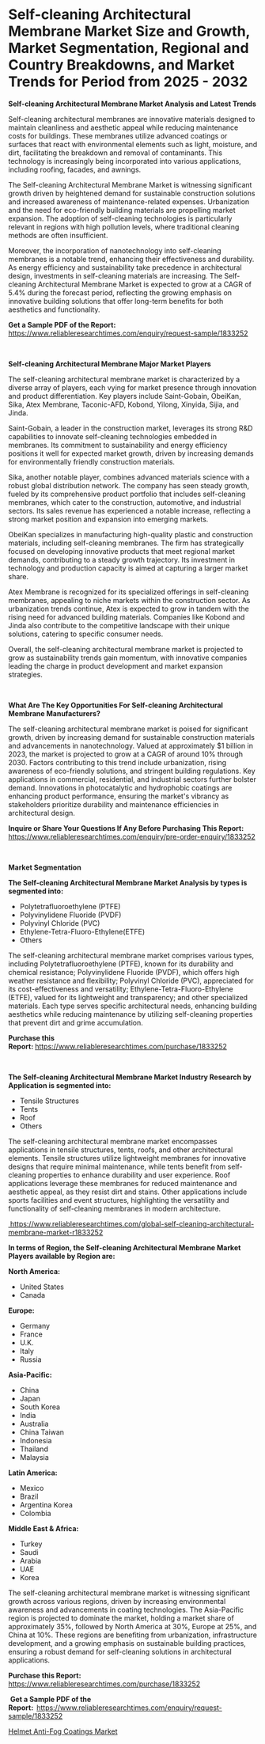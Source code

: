 <p><h1>Self-cleaning Architectural Membrane Market Size and Growth, Market Segmentation, Regional and Country Breakdowns, and Market Trends for Period from 2025 -  2032</h1></p><p><strong>Self-cleaning Architectural Membrane Market Analysis and Latest Trends</strong></p>
<p><p>Self-cleaning architectural membranes are innovative materials designed to maintain cleanliness and aesthetic appeal while reducing maintenance costs for buildings. These membranes utilize advanced coatings or surfaces that react with environmental elements such as light, moisture, and dirt, facilitating the breakdown and removal of contaminants. This technology is increasingly being incorporated into various applications, including roofing, facades, and awnings.</p><p>The Self-cleaning Architectural Membrane Market is witnessing significant growth driven by heightened demand for sustainable construction solutions and increased awareness of maintenance-related expenses. Urbanization and the need for eco-friendly building materials are propelling market expansion. The adoption of self-cleaning technologies is particularly relevant in regions with high pollution levels, where traditional cleaning methods are often insufficient. </p><p>Moreover, the incorporation of nanotechnology into self-cleaning membranes is a notable trend, enhancing their effectiveness and durability. As energy efficiency and sustainability take precedence in architectural design, investments in self-cleaning materials are increasing. The Self-cleaning Architectural Membrane Market is expected to grow at a CAGR of 5.4% during the forecast period, reflecting the growing emphasis on innovative building solutions that offer long-term benefits for both aesthetics and functionality.</p></p>
<p><strong>Get a Sample PDF of the Report:&nbsp;</strong> <a href="https://www.reliableresearchtimes.com/enquiry/request-sample/1833252?utm_campaign=2891&utm_medium=2&utm_source=Github&utm_content=ia&utm_term=26032025&utm_id=self-cleaning-architectural-membrane">https://www.reliableresearchtimes.com/enquiry/request-sample/1833252</a></p>
<p>&nbsp;</p>
<p><strong>Self-cleaning Architectural Membrane Major Market Players</strong></p>
<p><p>The self-cleaning architectural membrane market is characterized by a diverse array of players, each vying for market presence through innovation and product differentiation. Key players include Saint-Gobain, ObeiKan, Sika, Atex Membrane, Taconic-AFD, Kobond, Yilong, Xinyida, Sijia, and Jinda.</p><p>Saint-Gobain, a leader in the construction market, leverages its strong R&D capabilities to innovate self-cleaning technologies embedded in membranes. Its commitment to sustainability and energy efficiency positions it well for expected market growth, driven by increasing demands for environmentally friendly construction materials.</p><p>Sika, another notable player, combines advanced materials science with a robust global distribution network. The company has seen steady growth, fueled by its comprehensive product portfolio that includes self-cleaning membranes, which cater to the construction, automotive, and industrial sectors. Its sales revenue has experienced a notable increase, reflecting a strong market position and expansion into emerging markets.</p><p>ObeiKan specializes in manufacturing high-quality plastic and construction materials, including self-cleaning membranes. The firm has strategically focused on developing innovative products that meet regional market demands, contributing to a steady growth trajectory. Its investment in technology and production capacity is aimed at capturing a larger market share.</p><p>Atex Membrane is recognized for its specialized offerings in self-cleaning membranes, appealing to niche markets within the construction sector. As urbanization trends continue, Atex is expected to grow in tandem with the rising need for advanced building materials. Companies like Kobond and Jinda also contribute to the competitive landscape with their unique solutions, catering to specific consumer needs.</p><p>Overall, the self-cleaning architectural membrane market is projected to grow as sustainability trends gain momentum, with innovative companies leading the charge in product development and market expansion strategies.</p></p>
<p>&nbsp;</p>
<p><strong>What Are The Key Opportunities For Self-cleaning Architectural Membrane Manufacturers?</strong></p>
<p><p>The self-cleaning architectural membrane market is poised for significant growth, driven by increasing demand for sustainable construction materials and advancements in nanotechnology. Valued at approximately $1 billion in 2023, the market is projected to grow at a CAGR of around 10% through 2030. Factors contributing to this trend include urbanization, rising awareness of eco-friendly solutions, and stringent building regulations. Key applications in commercial, residential, and industrial sectors further bolster demand. Innovations in photocatalytic and hydrophobic coatings are enhancing product performance, ensuring the market's vibrancy as stakeholders prioritize durability and maintenance efficiencies in architectural design.</p></p>
<p><strong>Inquire or Share Your Questions If Any Before Purchasing This Report:</strong> <a href="https://www.reliableresearchtimes.com/enquiry/pre-order-enquiry/1833252?utm_campaign=2891&utm_medium=2&utm_source=Github&utm_content=ia&utm_term=26032025&utm_id=self-cleaning-architectural-membrane">https://www.reliableresearchtimes.com/enquiry/pre-order-enquiry/1833252</a></p>
<p>&nbsp;</p>
<p><strong>Market Segmentation</strong></p>
<p><strong>The Self-cleaning Architectural Membrane Market Analysis by types is segmented into:</strong></p>
<p><ul><li>Polytetrafluoroethylene (PTFE)</li><li>Polyvinylidene Fluoride (PVDF)</li><li>Polyvinyl Chloride (PVC)</li><li>Ethylene-Tetra-Fluoro-Ethylene(ETFE)</li><li>Others</li></ul></p>
<p><p>The self-cleaning architectural membrane market comprises various types, including Polytetrafluoroethylene (PTFE), known for its durability and chemical resistance; Polyvinylidene Fluoride (PVDF), which offers high weather resistance and flexibility; Polyvinyl Chloride (PVC), appreciated for its cost-effectiveness and versatility; Ethylene-Tetra-Fluoro-Ethylene (ETFE), valued for its lightweight and transparency; and other specialized materials. Each type serves specific architectural needs, enhancing building aesthetics while reducing maintenance by utilizing self-cleaning properties that prevent dirt and grime accumulation.</p></p>
<p><strong>Purchase this Report:&nbsp;</strong><a href="https://www.reliableresearchtimes.com/purchase/1833252?utm_campaign=2891&utm_medium=2&utm_source=Github&utm_content=ia&utm_term=26032025&utm_id=self-cleaning-architectural-membrane">https://www.reliableresearchtimes.com/purchase/1833252</a></p>
<p>&nbsp;</p>
<p><strong>The Self-cleaning Architectural Membrane Market Industry Research by Application is segmented into:</strong></p>
<p><ul><li>Tensile Structures</li><li>Tents</li><li>Roof</li><li>Others</li></ul></p>
<p><p>The self-cleaning architectural membrane market encompasses applications in tensile structures, tents, roofs, and other architectural elements. Tensile structures utilize lightweight membranes for innovative designs that require minimal maintenance, while tents benefit from self-cleaning properties to enhance durability and user experience. Roof applications leverage these membranes for reduced maintenance and aesthetic appeal, as they resist dirt and stains. Other applications include sports facilities and event structures, highlighting the versatility and functionality of self-cleaning membranes in modern architecture.</p></p>
<p><a href="https://www.reliableresearchtimes.com/global-self-cleaning-architectural-membrane-market-r1833252?utm_campaign=2891&utm_medium=2&utm_source=Github&utm_content=ia&utm_term=26032025&utm_id=self-cleaning-architectural-membrane">&nbsp;https://www.reliableresearchtimes.com/global-self-cleaning-architectural-membrane-market-r1833252</a></p>
<p><strong>In terms of Region, the Self-cleaning Architectural Membrane Market Players available by Region are:</strong></p>
<p>
    <p> <strong> North America: </strong>
        <ul>
            <li>United States</li>
            <li>Canada</li>
        </ul>
        </p> 
    <p> <strong> Europe: </strong>
        <ul>
            <li>Germany</li>
            <li>France</li>
            <li>U.K.</li>
            <li>Italy</li>
            <li>Russia</li>
        </ul>
        </p> 
    <p> <strong> Asia-Pacific: </strong>
        <ul>
            <li>China</li>
            <li>Japan</li>
            <li>South Korea</li>
            <li>India</li>
            <li>Australia</li>
            <li>China Taiwan</li>
            <li>Indonesia</li>
            <li>Thailand</li>
            <li>Malaysia</li>
        </ul>
        </p> 
    <p> <strong> Latin America: </strong>
        <ul>
            <li>Mexico</li>
            <li>Brazil</li>
            <li>Argentina Korea</li>
            <li>Colombia</li>
        </ul>
        </p> 
    <p> <strong> Middle East & Africa: </strong>
        <ul>
            <li>Turkey</li>
            <li>Saudi</li>
            <li>Arabia</li>
            <li>UAE</li>
            <li>Korea</li>
        </ul>
    </p>
    </p>
<p><p>The self-cleaning architectural membrane market is witnessing significant growth across various regions, driven by increasing environmental awareness and advancements in coating technologies. The Asia-Pacific region is projected to dominate the market, holding a market share of approximately 35%, followed by North America at 30%, Europe at 25%, and China at 10%. These regions are benefiting from urbanization, infrastructure development, and a growing emphasis on sustainable building practices, ensuring a robust demand for self-cleaning solutions in architectural applications.</p></p>
<p><strong>Purchase this Report: </strong><a href="https://www.reliableresearchtimes.com/purchase/1833252?utm_campaign=2891&utm_medium=2&utm_source=Github&utm_content=ia&utm_term=26032025&utm_id=self-cleaning-architectural-membrane">https://www.reliableresearchtimes.com/purchase/1833252</a></p>
<p>&nbsp;<strong>Get a Sample PDF of the Report:&nbsp;&nbsp;</strong><a href="https://www.reliableresearchtimes.com/enquiry/request-sample/1833252?utm_campaign=2891&utm_medium=2&utm_source=Github&utm_content=ia&utm_term=26032025&utm_id=self-cleaning-architectural-membrane">https://www.reliableresearchtimes.com/enquiry/request-sample/1833252</a></p>
<p><strong></strong></p>
<p><p><a href="https://github.com/chikenmhamdi/Market-Research-Report-List-1/blob/main/helmet-anti-fog-coatings-market.md?utm_campaign=2891&utm_medium=2&utm_source=Github&utm_content=ia&utm_term=26032025&utm_id=self-cleaning-architectural-membrane">Helmet Anti-Fog Coatings Market</a></p></p>